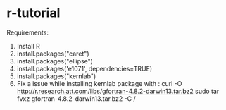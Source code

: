 # r-tutorial

Requirements:
1. Install R
2. install.packages("caret")
3. install.packages("ellipse")
4. install.packages('e1071', dependencies=TRUE)
5. install.packages("kernlab")
6. Fix a issue while installing kernlab package with :
   curl -O http://r.research.att.com/libs/gfortran-4.8.2-darwin13.tar.bz2
   sudo tar fvxz gfortran-4.8.2-darwin13.tar.bz2 -C /
